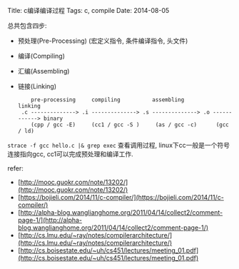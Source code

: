 Title: c编译编译过程
Tags: c, compile
Date: 2014-08-05

总共包含四步:

 - 预处理(Pre-Processing) (宏定义指令, 条件编译指令, 头文件)
 - 编译(Compiling)
 - 汇编(Assembling)
 - 链接(Linking)


           pre-processing     compiling          assembling         linking  
        .c --------------> .i --------------> .s --------------> .o ------------> binary  
           (cpp / gcc -E)     (cc1 / gcc -S )     (as / gcc -c)      (gcc / ld)  


`strace -f gcc hello.c |& grep exec` 查看调用过程, linux下cc一般是一个符号连接指向gcc, cc1可以完成预处理和编译工作. 


refer:

- [http://mooc.guokr.com/note/13202/](http://mooc.guokr.com/note/13202/)
- [https://bojieli.com/2014/11/c-compiler/](https://bojieli.com/2014/11/c-compiler/)
- [http://alpha-blog.wanglianghome.org/2011/04/14/collect2/comment-page-1/](http://alpha-blog.wanglianghome.org/2011/04/14/collect2/comment-page-1/)
- [http://cs.lmu.edu/~ray/notes/compilerarchitecture/](http://cs.lmu.edu/~ray/notes/compilerarchitecture/)
- [http://cs.boisestate.edu/~uh/cs451/lectures/meeting_01.pdf](http://cs.boisestate.edu/~uh/cs451/lectures/meeting_01.pdf)
